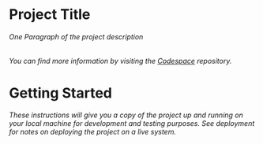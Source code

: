 
# Project Title

###### One Paragraph of the project description
###### You can find more information by visiting the [Codespace](https://github.com/codespace) repository.

# Getting Started

###### These instructions will give you a copy of the project up and running on your local machine for development and testing purposes. See deployment for notes on deploying the project on a live system.